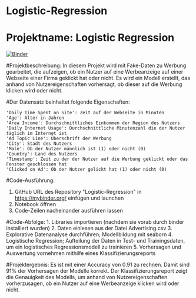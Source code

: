 # Logistic-Regression

# Projektname: Logistic Regression
[![Binder](https://mybinder.org/badge_logo.svg)](https://mybinder.org/v2/gh/Lara-167/Logistic-Regression/HEAD)

#Projektbeschreibung: In diesem Projekt wird mit Fake-Daten zu Werbung gearbeitet, die aufzeigen, ob ein Nutzer auf eine Werbeanzeige auf einer Webseite einer Firma geklickt hat oder nicht. Es wird ein Modell erstellt, das anhand von Nutzereigenschaften vorhersagt, ob dieser auf die Werbung klicken wird oder nicht.

#Der Datensatz beinhaltet folgende Eigenschaften:

    'Daily Time Spent on Site': Zeit auf der Webseite in Minuten
    'Age': Alter in Jahren
    'Area Income': Durchschnittliches Einkommen der Region des Nutzers
    'Daily Internet Usage': Durchschnittliche Minutenzahl die der Nutzer täglich im Internet ist
    'Ad Topic Line': Überschrift der Werbung
    'City': Stadt des Nutzers
    'Male': Ob der Nutzer männlich ist (1) oder nicht (0)
    'Country': Land des Nutzers
    'Timestamp': Zeit zu der der Nutzer auf die Werbung geklickt oder das Fenster geschlossen hat
    'Clicked on Ad': Ob der Nutzer gelickt hat (1) oder nicht (0)

#Code-Ausführung:
  1. GitHub URL des Repository "Logistic-Regression" in https://mybinder.org/ einfügen und launchen
  2. Notebook öffnen
  3. Code-Zeilen nacheinander ausführen lassen

#Code-Abfolge:
    1. Libraries importieren (nachdem sie vorab durch binder installiert wurden)
    2. Daten einlesen aus der Datei Advertising.csv
    3. Explorative Datenanalyse durchführen; Modellbildung mit seaborn
    4. Logistische Regression; Aufteilung der Daten in Test- und Trainingsdaten, um ein logistisches Regressionsmodell zu trainieren
    5. Vorhersagen und Auswertung vornehmen mithilfe eines Klassifizierungsreports

#Projektergebnis:
    Es ist mit einer Accuracy von 0.91 zu rechnen.
    Damit sind 91% der Vorhersagen der Modelle korrekt.
    Der Klassifizierungsreport zeigt die Genauigkeit des Modells, um anhand von Nutzereigenschaften vorherzusagen, ob ein Nutzer auf eine Werbeanzeige klicken wird oder nicht.
